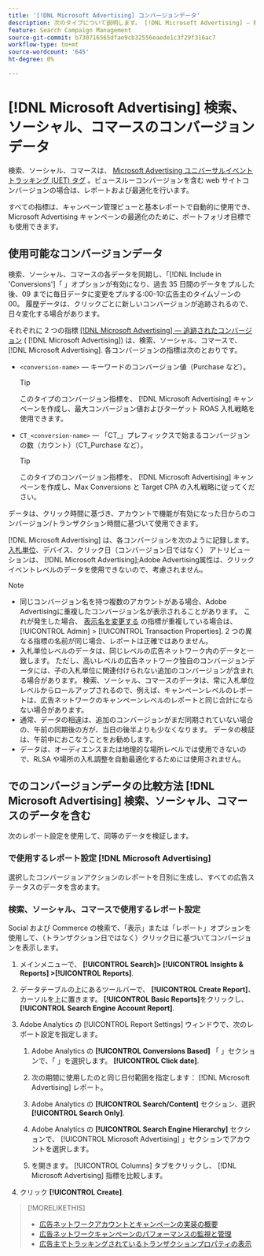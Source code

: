 ```yaml
---
title: '[!DNL Microsoft Advertising] コンバージョンデータ'
description: 次のタイプについて説明します。 [!DNL Microsoft Advertising] — 検索、ソーシャル、コマースで使用できる追跡されたコンバージョンデータ。
feature: Search Campaign Management
source-git-commit: b730716565dfae9cb32556eaede1c3f29f316ac7
workflow-type: tm+mt
source-wordcount: '645'
ht-degree: 0%

---
```


# [!DNL Microsoft Advertising] 検索、ソーシャル、コマースのコンバージョンデータ

検索、ソーシャル、コマースは、 [Microsoft Advertising ユニバーサルイベントトラッキング (UET) タグ](https://about.ads.microsoft.com/solutions/tools/universal-event-tracking) 。ビュースルーコンバージョンを含む web サイトコンバージョンの場合は、レポートおよび最適化を行います。

すべての指標は、キャンペーン管理ビューと基本レポートで自動的に使用でき、Microsoft Advertising キャンペーンの最適化のために、ポートフォリオ目標でも使用できます。

## 使用可能なコンバージョンデータ

検索、ソーシャル、コマースの各データを同期し、「[!DNL Include in 'Conversions']「 」オプションが有効になり、過去 35 日間のデータをプルした後、09 までに毎日データに変更をプルする:00-10:広告主のタイムゾーンの 00。 履歴データは、クリックごとに新しいコンバージョンが追跡されるので、日々変化する場合があります。

それぞれに 2 つの指標 [[!DNL Microsoft Advertising] — 追跡されたコンバージョン](https://help.ads.microsoft.com/apex/index/3/en-us/n5012) ( [!DNL Microsoft Advertising]) は、検索、ソーシャル、コマースで、 [!DNL Microsoft Advertising]. 各コンバージョンの指標は次のとおりです。

* `<conversion-name>`  — キーワードのコンバージョン値（Purchase など）。

  >[!TIP]
  >
  >このタイプのコンバージョン指標を、 [!DNL Microsoft Advertising] キャンペーンを作成し、最大コンバージョン値およびターゲット ROAS 入札戦略を使用できます。

* `CT_<conversion-name>` — 「CT_」プレフィックスで始まるコンバージョンの数（カウント）（CT_Purchase など）。

  >[!TIP]
  >
  >このタイプのコンバージョン指標を、 [!DNL Microsoft Advertising] キャンペーンを作成し、Max Conversions と Target CPA の入札戦略に従ってください。

データは、クリック時間に基づき、アカウントで機能が有効になった日からのコンバージョン/トランザクション時間に基づいて使用できます。

[!DNL Microsoft Advertising] は、各コンバージョンを次のように記録します。 [入札単位](/help/search-social-commerce/glossary.md#a-b)、デバイス、クリック日（コンバージョン日ではなく） アトリビューションは、 [!DNL Microsoft Advertising];Adobe Advertising属性は、クリックイベントレベルのデータを使用できないので、考慮されません。

>[!NOTE]
>
>* 同じコンバージョン名を持つ複数のアカウントがある場合、Adobe Advertisingに重複したコンバージョン名が表示されることがあります。 これが発生した場合、 [表示名を変更する](/help/search-social-commerce/admin/transaction-properties/transaction-property-edit-display-name.md) の指標が重複している場合は、 [!UICONTROL Admin] > [!UICONTROL Transaction Properties]. 2 つの異なる指標の名前が同じ場合、レポートは正確ではありません。
>* 入札単位レベルのデータは、同じレベルの広告ネットワーク内のデータと一致します。 ただし、高いレベルの広告ネットワーク独自のコンバージョンデータには、子の入札単位に関連付けられない追加のコンバージョンが含まれる場合があります。 検索、ソーシャル、コマースのデータは、常に入札単位レベルからロールアップされるので、例えば、キャンペーンレベルのレポートは、広告ネットワークのキャンペーンレベルのレポートと同じ合計にならない場合があります。
>* 通常、データの相違は、追加のコンバージョンがまだ同期されていない場合の、午前の同期後の方が、当日の後半よりも少なくなります。 データの検証は、午前中におこなうことをお勧めします。
>* データは、オーディエンスまたは地理的な場所レベルでは使用できないので、RLSA や場所の入札調整を自動最適化するためには使用されません。

## でのコンバージョンデータの比較方法 [!DNL Microsoft Advertising] 検索、ソーシャル、コマースのデータを含む

次のレポート設定を使用して、同等のデータを検証します。

### で使用するレポート設定 [!DNL Microsoft Advertising]

選択したコンバージョンアクションのレポートを日別に生成し、すべての広告ステータスのデータを含めます。

### 検索、ソーシャル、コマースで使用するレポート設定

Social および Commerce の検索で、「表示」または「レポート」オプションを使用して、（トランザクション日ではなく）クリック日に基づいてコンバージョンを表示します。

1. メインメニューで、 **[!UICONTROL Search]> [!UICONTROL Insights & Reports] >[!UICONTROL Reports]**.

1. データテーブルの上にあるツールバーで、 **[!UICONTROL Create Report]**、カーソルを上に置きます。 **[!UICONTROL Basic Reports]**&#x200B;をクリックし、 **[!UICONTROL Search Engine Account Report]**.

1. Adobe Analytics の [!UICONTROL Report Settings] ウィンドウで、次のレポート設定を指定します。

   1. Adobe Analytics の **[!UICONTROL Conversions Based]** 「 」セクションで、「 」を選択します。 **[!UICONTROL Click date]**.

   1. 次の期間に使用したのと同じ日付範囲を指定します： [!DNL Microsoft Advertising] レポート。

   1. Adobe Analytics の **[!UICONTROL Search/Content]** セクション、選択 **[!UICONTROL Search Only]**.

   1. Adobe Analytics の **[!UICONTROL Search Engine Hierarchy]** セクションで、 [!UICONTROL Microsoft Advertising] 」セクションでアカウントを選択します。

   1. を開きます。 [!UICONTROL Columns] タブをクリックし、 [!DNL Microsoft Advertising] 指標を比較します。

1. クリック **[!UICONTROL Create]**.

>[!MORELIKETHIS]
>
>* [広告ネットワークアカウントとキャンペーンの実装の概要](campaign-implemention-overview.md)
>* [広告ネットワークキャンペーンのパフォーマンスの監視と管理](monitor-performance-campaigns.md)
>* [広告主でトラッキングされているトランザクションプロパティの表示](/help/search-social-commerce/admin/transaction-properties/transaction-property-view-tracked.md)
